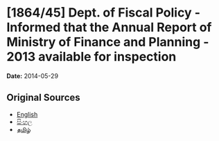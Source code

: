 # [1864/45] Dept. of Fiscal Policy - Informed that the Annual Report of Ministry of Finance and Planning - 2013 available for inspection

**Date:** 2014-05-29

## Original Sources

- [English](https://documents.gov.lk/view/extra-gazettes/2014/5/1864-45_E.pdf)
- [සිංහල](https://documents.gov.lk/view/extra-gazettes/2014/5/1864-45_S.pdf)
- [தமிழ்](https://documents.gov.lk/view/extra-gazettes/2014/5/1864-45_T.pdf)
